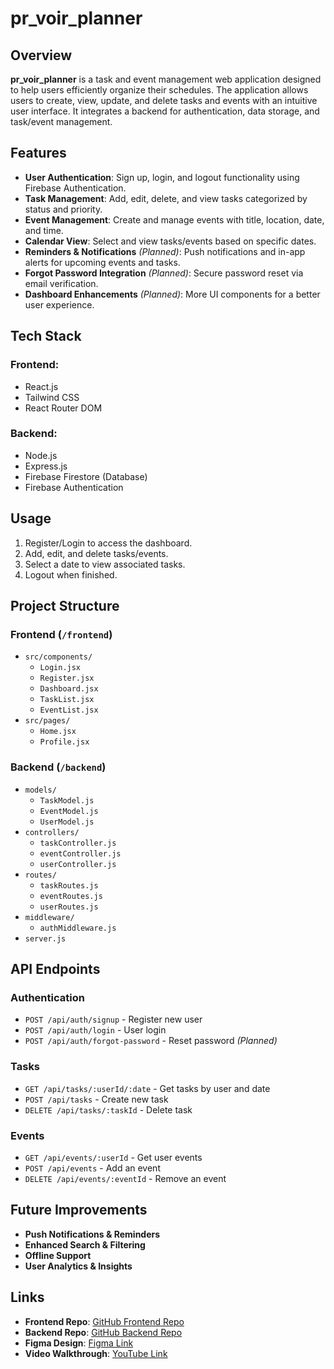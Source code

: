 # pr_voir_planner

## Overview
**pr_voir_planner** is a task and event management web application designed to help users efficiently organize their schedules. The application allows users to create, view, update, and delete tasks and events with an intuitive user interface. It integrates a backend for authentication, data storage, and task/event management.

## Features
- **User Authentication**: Sign up, login, and logout functionality using Firebase Authentication.
- **Task Management**: Add, edit, delete, and view tasks categorized by status and priority.
- **Event Management**: Create and manage events with title, location, date, and time.
- **Calendar View**: Select and view tasks/events based on specific dates.
- **Reminders & Notifications** *(Planned)*: Push notifications and in-app alerts for upcoming events and tasks.
- **Forgot Password Integration** *(Planned)*: Secure password reset via email verification.
- **Dashboard Enhancements** *(Planned)*: More UI components for a better user experience.

## Tech Stack
### Frontend:
- React.js
- Tailwind CSS
- React Router DOM

### Backend:
- Node.js
- Express.js
- Firebase Firestore (Database)
- Firebase Authentication

## Usage
1. Register/Login to access the dashboard.
2. Add, edit, and delete tasks/events.
3. Select a date to view associated tasks.
4. Logout when finished.

## Project Structure
### Frontend (`/frontend`)
- `src/components/`
  - `Login.jsx`
  - `Register.jsx`
  - `Dashboard.jsx`
  - `TaskList.jsx`
  - `EventList.jsx`
- `src/pages/`
  - `Home.jsx`
  - `Profile.jsx`

### Backend (`/backend`)
- `models/`
  - `TaskModel.js`
  - `EventModel.js`
  - `UserModel.js`
- `controllers/`
  - `taskController.js`
  - `eventController.js`
  - `userController.js`
- `routes/`
  - `taskRoutes.js`
  - `eventRoutes.js`
  - `userRoutes.js`
- `middleware/`
  - `authMiddleware.js`
- `server.js`

## API Endpoints
### Authentication
- `POST /api/auth/signup` - Register new user
- `POST /api/auth/login` - User login
- `POST /api/auth/forgot-password` - Reset password *(Planned)*

### Tasks
- `GET /api/tasks/:userId/:date` - Get tasks by user and date
- `POST /api/tasks` - Create new task
- `DELETE /api/tasks/:taskId` - Delete task

### Events
- `GET /api/events/:userId` - Get user events
- `POST /api/events` - Add an event
- `DELETE /api/events/:eventId` - Remove an event

## Future Improvements
- **Push Notifications & Reminders**
- **Enhanced Search & Filtering**
- **Offline Support**
- **User Analytics & Insights**

## Links
- **Frontend Repo**: [GitHub Frontend Repo](<frontend-repo-link>)
- **Backend Repo**: [GitHub Backend Repo](<backend-repo-link>)
- **Figma Design**: [Figma Link](<figma-link>)
- **Video Walkthrough**: [YouTube Link](<youtube-link>)
